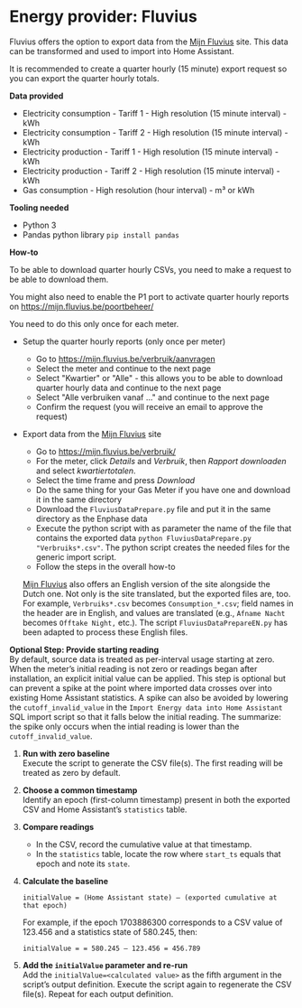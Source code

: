 # Energy provider: Fluvius

Fluvius offers the option to export data from the [Mijn Fluvius](https://mijn.fluvius.be/) site. This data can be transformed and used to import into Home Assistant.

It is recommended to create a quarter hourly (15 minute) export request so you can export the quarter hourly totals.

**Data provided**
- Electricity consumption - Tariff 1 - High resolution (15 minute interval) - kWh
- Electricity consumption - Tariff 2 - High resolution (15 minute interval) - kWh
- Electricity production - Tariff 1 - High resolution (15 minute interval) - kWh
- Electricity production - Tariff 2 - High resolution (15 minute interval) - kWh
- Gas consumption - High resolution (hour interval) - m³ or kWh

**Tooling needed**
- Python 3
- Pandas python library `pip install pandas`

**How-to**

To be able to download quarter hourly CSVs, you need to make a request to be able to download them.

You might also need to enable the P1 port to activate quarter hourly reports on https://mijn.fluvius.be/poortbeheer/

You need to do this only once for each meter.

- Setup the quarter hourly reports (only once per meter)
  - Go to https://mijn.fluvius.be/verbruik/aanvragen 
  - Select the meter and continue to the next page
  - Select "Kwartier" or "Alle" - this allows you to be able to download quarter hourly data and continue to the next page
  - Select "Alle verbruiken vanaf ..." and continue to the next page
  - Confirm the request (you will receive an email to approve the request)

- Export data from the [Mijn Fluvius](https://mijn.fluvius.be/) site
  - Go to https://mijn.fluvius.be/verbruik/
  - For the meter, click *Details* and *Verbruik*, then *Rapport downloaden* and select *kwartiertotalen*.
  - Select the time frame and press *Download*
  - Do the same thing for your Gas Meter if you have one and download it in the same directory
  - Download the `FluviusDataPrepare.py` file and put it in the same directory as the Enphase data
  - Execute the python script with as parameter the name of the file that contains the exported data `python FluviusDataPrepare.py "Verbruiks*.csv"`. The python script creates the needed files for the generic import script.
  - Follow the steps in the overall how-to

  [Mijn Fluvius](https://mijn.fluvius.be/) also offers an English version of the site alongside the Dutch one.
  Not only is the site translated, but the exported files are, too.
  For example, `Verbruiks*.csv` becomes `Consumption_*.csv`; field names in the header are in English, and values are translated (e.g., `Afname Nacht` becomes `Offtake Night,` etc.).
  The script `FluviusDataPrepareEN.py` has been adapted to process these English files.

**Optional Step: Provide starting reading**<br>
By default, source data is treated as per-interval usage starting at zero.
When the meter’s initial reading is not zero or readings began after installation, an explicit initial value can be applied.
This step is optional but can prevent a spike at the point where imported data crosses over into existing Home Assistant statistics.
A spike can also be avoided by lowering the `cutoff_invalid_value` in the `Import Energy data into Home Assistant` SQL import script so that it falls below the initial reading.
The summarize: the spike only occurs when the intial reading is lower than the `cutoff_invalid_value`.

1. **Run with zero baseline**<br>
   Execute the script to generate the CSV file(s). The first reading will be treated as zero by default.

2. **Choose a common timestamp**<br> 
   Identify an epoch (first-column timestamp) present in both the exported CSV and Home Assistant’s `statistics` table.

3. **Compare readings**<br>
   - In the CSV, record the cumulative value at that timestamp.
   - In the `statistics` table, locate the row where `start_ts` equals that epoch and note its `state`.

4. **Calculate the baseline**<br>
   ```text
   initialValue = (Home Assistant state) – (exported cumulative at that epoch)
   ```
   For example, if the epoch 1703886300 corresponds to a CSV value of 123.456 and a statistics state of 580.245, then:
   ```text
   initialValue = = 580.245 – 123.456 = 456.789
   ```
5. **Add the `initialValue` parameter and re-run**<br>
   Add the `initialValue=<calculated value>` as the fifth argument in the script’s output definition.
   Execute the script again to regenerate the CSV file(s). Repeat for each output definition.
